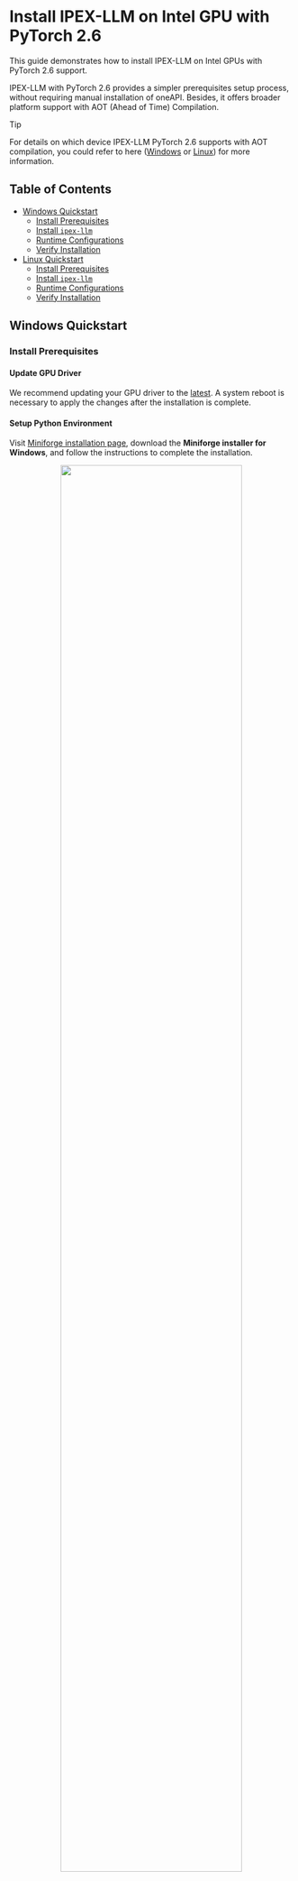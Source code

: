 # Install IPEX-LLM on Intel GPU with PyTorch 2.6

This guide demonstrates how to install IPEX-LLM on Intel GPUs with PyTorch 2.6 support.

IPEX-LLM with PyTorch 2.6 provides a simpler prerequisites setup process, without requiring manual installation of oneAPI. Besides, it offers broader platform support with AOT (Ahead of Time) Compilation.

> [!TIP]
> For details on which device IPEX-LLM PyTorch 2.6 supports with AOT compilation, you could refer to here ([Windows](https://pytorch-extension.intel.com/installation?platform=gpu&version=v2.6.10%2Bxpu&os=windows&package=pip#:~:text=following%20system%20requirements%3A-,1.1.%20Hardware,-Supported%20by%20prebuilt) or [Linux](https://pytorch-extension.intel.com/installation?platform=gpu&version=v2.6.10%2Bxpu&os=linux%2Fwsl2&package=pip#:~:text=following%20system%20requirements%3A-,1.1.%20Hardware,-Supported%20by%20prebuilt)) for more information.

## Table of Contents
- [Windows Quickstart](#windows-quickstart)
  - [Install Prerequisites](#install-prerequisites)
  - [Install `ipex-llm`](#install-ipex-llm)
  - [Runtime Configurations](#runtime-configurations)
  - [Verify Installation](#verify-installation)
- [Linux Quickstart](#linux-quickstart)
  - [Install Prerequisites](#install-prerequisites-1)
  - [Install `ipex-llm`](#install-ipex-llm-1)
  - [Runtime Configurations](#runtime-configurations-1)
  - [Verify Installation](#verify-installation-1)

## Windows Quickstart

### Install Prerequisites

#### Update GPU Driver

We recommend updating your GPU driver to the [latest](https://www.intel.com/content/www/us/en/download/785597/intel-arc-iris-xe-graphics-windows.html). A system reboot is necessary to apply the changes after the installation is complete.

#### Setup Python Environment

Visit [Miniforge installation page](https://conda-forge.org/download/), download the **Miniforge installer for Windows**, and follow the instructions to complete the installation.

<div align="center">
<img src="https://llm-assets.readthedocs.io/en/latest/_images/quickstart_windows_gpu_miniforge_download.png"  width=80%/>
</div>

After installation, open the **Miniforge Prompt**, create a new python environment `llm-pt26`:
```cmd
conda create -n llm-pt26 python=3.11
```
Activate the newly created environment `llm-pt26`:
```cmd
conda activate llm-pt26
```

### Install `ipex-llm`

With the `llm-pt26` environment active, use `pip` to install `ipex-llm` for GPU:

- For **Intel Core™ Ultra Processors (Series 2) with processor number 2xxH (code name Arrow Lake)**:

  Choose either US or CN website for `extra-index-url`:

  - For **US**:

    ```cmd
    pip install --pre --upgrade ipex-llm[xpu_2.6_arl] --extra-index-url https://pytorch-extension.intel.com/release-whl/stable/arl/us/
    ```

  - For **CN**:

    ```cmd
    pip install --pre --upgrade ipex-llm[xpu_2.6_arl] --extra-index-url https://pytorch-extension.intel.com/release-whl/stable/arl/cn/
    ```

- For **other Intel iGPU and dGPU**:

   ```cmd
   pip install --pre --upgrade ipex-llm[xpu_2.6] --extra-index-url https://download.pytorch.org/whl/xpu
   ```

### Runtime Configurations

For optimal performance, it is recommended to set several environment variables. Please check out the suggestions based on your device.

With the `llm-pt26` environment active:

- For **Intel Arc™ A-Series GPU (code name Alchemist)**

  ```cmd
  set SYCL_CACHE_PERSISTENT=1
  set UR_L0_USE_IMMEDIATE_COMMANDLISTS=0
  ```

> [!TIP]
> It is recommanded to experiment with `UR_L0_USE_IMMEDIATE_COMMANDLISTS=0` or `1` for best performance on Intel Arc™ A-Series GPU.

- For **other Intel iGPU and dGPU**:

  ```cmd
  set SYCL_CACHE_PERSISTENT=1
  :: [optional] The following environment variable may improve performance, but in some cases, it may also lead to performance degradation
  set SYCL_PI_LEVEL_ZERO_USE_IMMEDIATE_COMMANDLISTS=1
  ```

> [!NOTE]
> The environment variable `SYCL_PI_LEVEL_ZERO_USE_IMMEDIATE_COMMANDLISTS` determines the usage of immediate command lists for task submission to the GPU. It is highly recommanded to experiment with `SYCL_PI_LEVEL_ZERO_USE_IMMEDIATE_COMMANDLISTS=1` or `0` on your device for best performance.
>
> You could refer to [here](https://www.intel.com/content/www/us/en/developer/articles/guide/level-zero-immediate-command-lists.html) regarding more information about Level Zero Immediate Command Lists.

### Verify Installation

You can verify if `ipex-llm` is successfully installed following below steps:

- Open the **Miniforge Prompt** and activate the Python environment `llm-pt26` you previously created:

  ```cmd
  conda activate llm-pt26
  ```

- Set environment variables according to the [Runtime Configurations section](#runtime-configurations).

- Launch the Python interactive shell by typing `python` in the Miniforge Prompt window and then press Enter.

- Copy following code to Miniforge Prompt **line by line** and press Enter **after copying each line**.

  ```python
  import torch
  from ipex_llm.transformers import AutoModel, AutoModelForCausalLM
  tensor_1 = torch.randn(1, 1, 40, 128).to('xpu')
  tensor_2 = torch.randn(1, 1, 128, 40).to('xpu')
  print(torch.matmul(tensor_1, tensor_2).size())
  ```

  It should output following content at the end:

  ```
  torch.Size([1, 1, 40, 40])
  ```

- To exit the Python interactive shell, simply press Ctrl+Z then press Enter (or input `exit()` then press Enter).


## Linux Quickstart

### Install Prerequisites

#### Install GPU Driver

We recommend following [Intel client GPU driver installation guide](https://dgpu-docs.intel.com/driver/client/overview.html) to install your GPU driver.

#### Setup Python Environment
 
Download and install the Miniforge as follows if you don't have conda installed on your machine:

```bash
wget https://github.com/conda-forge/miniforge/releases/latest/download/Miniforge3-Linux-x86_64.sh
bash Miniforge3-Linux-x86_64.sh
source ~/.bashrc
```

You can use `conda --version` to verify you conda installation.

After installation, create a new python environment `llm-pt26`:
```bash
conda create -n llm-pt26 python=3.11
```
Activate the newly created environment `llm-pt26`:
```bash
conda activate llm-pt26
```

### Install `ipex-llm`

With the `llm-pt26` environment active, use `pip` to install `ipex-llm` for GPU:

```bash
pip install --pre --upgrade ipex-llm[xpu_2.6] --extra-index-url https://download.pytorch.org/whl/xpu
```

### Runtime Configurations

For optimal performance, it is recommended to set several environment variables. Please check out the suggestions based on your device.

With the `llm-pt26` environment active:

```bash
unset OCL_ICD_VENDORS
export SYCL_CACHE_PERSISTENT=1
# [optional] The following environment variable may improve performance, but in some cases, it may also lead to performance degradation
export SYCL_PI_LEVEL_ZERO_USE_IMMEDIATE_COMMANDLISTS=1
```

> [!NOTE]
> The environment variable `SYCL_PI_LEVEL_ZERO_USE_IMMEDIATE_COMMANDLISTS` determines the usage of immediate command lists for task submission to the GPU. It is highly recommanded to experiment with `SYCL_PI_LEVEL_ZERO_USE_IMMEDIATE_COMMANDLISTS=1` or `0` on your device for best performance.
>
> You could refer to [here](https://www.intel.com/content/www/us/en/developer/articles/guide/level-zero-immediate-command-lists.html) regarding more information about Level Zero Immediate Command Lists.

### Verify Installation

You can verify if `ipex-llm` is successfully installed following below steps:

- Activate the Python environment `llm-pt26` you previously created:

  ```cmd
  conda activate llm-pt26
  ```

- Set environment variables according to the [Runtime Configurations section](#runtime-configurations-1).

- Launch the Python interactive shell by typing `python` in the terminal and then press Enter.

- Copy following code to Miniforge Prompt **line by line** and press Enter **after copying each line**.

  ```python
  import torch
  from ipex_llm.transformers import AutoModel, AutoModelForCausalLM
  tensor_1 = torch.randn(1, 1, 40, 128).to('xpu')
  tensor_2 = torch.randn(1, 1, 128, 40).to('xpu')
  print(torch.matmul(tensor_1, tensor_2).size())
  ```

  It should output following content at the end:

  ```
  torch.Size([1, 1, 40, 40])
  ```

- To exit the Python interactive shell, simply press Ctrl+C then press Enter (or input `exit()` then press Enter).
